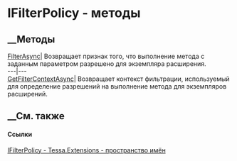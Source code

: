 # IFilterPolicy - методы
##  __Методы
[FilterAsync](M_Tessa_Extensions_IFilterPolicy_FilterAsync.htm)|  Возвращает
признак того, что выполнение метода с заданным параметром разрешено для
экземпляра расширения.  
---|---  
[GetFilterContextAsync](M_Tessa_Extensions_IFilterPolicy_GetFilterContextAsync.htm)|
Возвращает контекст фильтрации, используемый для определение разрешений на
выполнение метода для экземпляров расширений.  
## __См. также
#### Ссылки
[IFilterPolicy - ](T_Tessa_Extensions_IFilterPolicy.htm)
[Tessa.Extensions - пространство имён](N_Tessa_Extensions.htm)
